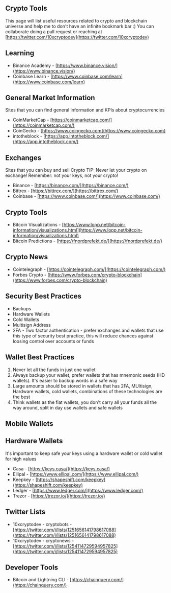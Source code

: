 ## Crypto Tools

This page will list useful resources related to crypto and blockchain universe and help me to don't have an infinite bookmark bar :) You can collaborate doing a pull request or reaching at [https://twitter.com/10xcryptodev](https://twitter.com/10xcryptodev)

## Learning

* Binance Academy - [https://www.binance.vision/](https://www.binance.vision/)
* Coinbase Learn - [https://www.coinbase.com/learn](https://www.coinbase.com/learn)

## General Market Information
Sites that you can find general information and KPIs about cryptocurrencies

* CoinMarketCap - [https://coinmarketcap.com/](https://coinmarketcap.com/)
* CoinGecko - [https://www.coingecko.com](https://www.coingecko.com)
* intotheblock - [https://app.intotheblock.com/](https://app.intotheblock.com/)

## Exchanges
Sites that you can buy and sell Crypto
TIP: Never let your crypto on exchange! Remember: not your keys, not your crypto!

* Binance - [https://binance.com/](https://binance.com/)
* Bittrex - [https://bittrex.com/](https://bittrex.com/)
* Coinbase - [https://www.coinbase.com/](https://www.coinbase.com/)

## Crypto Tools

* Bitcoin Visualizations - [https://www.lopp.net/bitcoin-information/visualizations.html](https://www.lopp.net/bitcoin-information/visualizations.html)
* Bitcoin Predictions - [https://fnordprefekt.de/](https://fnordprefekt.de/)

## Crypto News

* Cointelegraph - [https://cointelegraph.com/](https://cointelegraph.com/)
* Forbes Crypto - [https://www.forbes.com/crypto-blockchain](https://www.forbes.com/crypto-blockchain)

## Security Best Practices

* Backups
* Hardware Wallets
* Cold Wallets
* Multisign Address
* 2FA - Two factor authentication - prefer exchanges and wallets that use this type of security best practice, this will reduce chances against loosing control over accounts or funds

## Wallet Best Practices

1. Never let all the funds in just one wallet
2. Always backup your wallet, prefer wallets that has mnemonic seeds (HD wallets). It's easier to backup words in a safe way
3. Large amounts should be stored in wallets that has 2FA, MUltisign, Hardware wallets, cold wallets, combinations of these technologies are the best
4. Think wallets as the fiat wallets, you don't carry all your funds all the way around, split in day use wallets and safe wallets

## Mobile Wallets

## Hardware Wallets
It's important to keep safe your keys using a hardware wallet or cold wallet for high values

* Casa - [https://keys.casa/](https://keys.casa/)
* Ellipal - [https://www.ellipal.com/](https://www.ellipal.com/)
* Keepkey - [https://shapeshift.com/keepkey](https://shapeshift.com/keepkey)
* Ledger - [https://www.ledger.com/](https://www.ledger.com/)
* Trezor - [https://trezor.io/](https://trezor.io/)

## Twitter Lists

* 10xcryptodev - cryptobots - [https://twitter.com/i/lists/1251656141798617088](https://twitter.com/i/lists/1251656141798617088)
* 10xcryptodev - cryptonews - [https://twitter.com/i/lists/1254114729594957825](https://twitter.com/i/lists/1254114729594957825)

## Developer Tools

* Bitcoin and Lightning CLI - [https://chainquery.com/](https://chainquery.com/)
